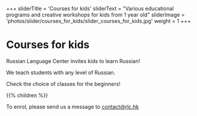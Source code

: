 +++
sliderTitle = 'Courses for kids'
sliderText = "Various educational programs and creative workshops for kids from 1 year old"
sliderImage = 'photos/slider/courses_for_kids/slider_courses_for_kids.jpg'
weight = 1
+++


# Courses for kids

Russian Language Center invites kids to learn Russian!

We teach students with any level of Russian.

Check the choice of classes for the beginners!

{{% children  %}}


<p>To enrol, please send us a message to <a href="mailto:contact@rlc.hk">contact@rlc.hk</a></p>
